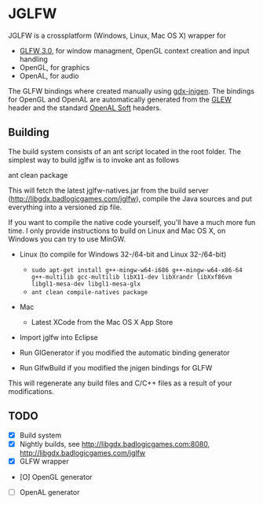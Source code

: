 JGLFW
=====
JGLFW is a crossplatform (Windows, Linux, Mac OS X) wrapper for
 * [GLFW 3.0](https://github.com/elmindreda/glfw), for window managment, OpenGL context creation and input handling
 * OpenGL, for graphics
 * OpenAL, for audio

The GLFW bindings where created manually using [gdx-jnigen](https://code.google.com/p/libgdx/wiki/SourceBuilding#Jnigen). The bindings for OpenGL and OpenAL are automatically generated from the [GLEW](http://glew.sourceforge.net/) header and the standard [OpenAL Soft](http://kcat.strangesoft.net/openal.html) headers.

Building
--------
The build system consists of an ant script located in the root folder. The simplest way to build jglfw is to invoke ant as follows

   ant clean package
   
This will fetch the latest jglfw-natives.jar from the build server (http://libgdx.badlogicgames.com/jglfw), compile the Java sources and put everything into a versioned zip file.

If you want to compile the native code yourself, you'll have a much more fun time. I only provide instructions to build on Linux and Mac OS X, on Windows you can try to use MinGW.

  * Linux (to compile for Windows 32-/64-bit and Linux 32-/64-bit)
    * `sudo apt-get install g++-mingw-w64-i686 g++-mingw-w64-x86-64 g++-multilib gcc-multilib libX11-dev libXrandr libXxf86vm libgl1-mesa-dev libgl1-mesa-glx`
    * `ant clean compile-natives package`
  * Mac
    * Latest XCode from the Mac OS X App Store



  * Import jglfw into Eclipse
  * Run GlGenerator if you modified the automatic binding generator
  * Run GlfwBuild if you modified the jnigen bindings for GLFW

This will regenerate any build files and C/C++ files as a result of your modifications. 

TODO
----
 * [X] Build system
 * [X] Nightly builds, see http://libgdx.badlogicgames.com:8080, http://libgdx.badlogicgames.com/jglfw
 * [X] GLFW wrapper
 * [O] OpenGL generator
 * [ ] OpenAL generator

